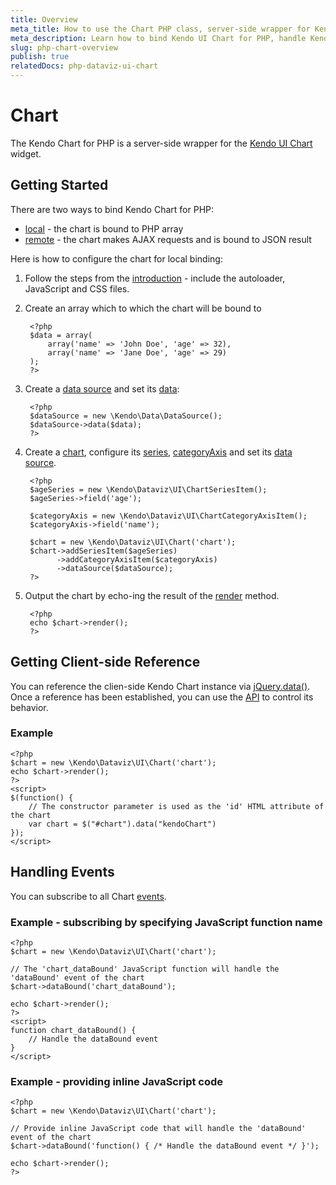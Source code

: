 ```yaml
---
title: Overview
meta_title: How to use the Chart PHP class, server-side wrapper for Kendo UI Chart widget
meta_description: Learn how to bind Kendo UI Chart for PHP, handle Kendo UI Chart Events, access an existing chart.
slug: php-chart-overview
publish: true
relatedDocs: php-dataviz-ui-chart
---
```


# Chart

The Kendo Chart for PHP is a server-side wrapper for the [Kendo UI Chart](/kendo-ui/api/dataviz/chart) widget.

## Getting Started

There are two ways to bind Kendo Chart for PHP:

* [local](/kendo-ui/getting-started/using-kendo-with/php/widgets/chart/local-binding) - the chart is bound to PHP array
* [remote](/kendo-ui/getting-started/using-kendo-with/php/widgets/chart/remote-binding) - the chart makes AJAX requests and is bound to JSON result

Here is how to configure the chart for local binding:

1. Follow the steps from the [introduction](/kendo-ui/getting-started/using-kendo-with/php/introduction) - include the autoloader, JavaScript and CSS files.

2. Create an array which to which the chart will be bound to

        <?php
        $data = array(
            array('name' => 'John Doe', 'age' => 32),
            array('name' => 'Jane Doe', 'age' => 29)
        );
        ?>
3. Create a [data source](/kendo-ui/api/wrappers/php/Kendo/Data/DataSource) and set its [data](/kendo-ui/api/wrappers/php/Kendo/Data/DataSource#data):

        <?php
        $dataSource = new \Kendo\Data\DataSource();
        $dataSource->data($data);
        ?>
4. Create a [chart](/kendo-ui/api/wrappers/php/Kendo/Dataviz/UI/Chart), configure its [series](/kendo-ui/api/wrappers/php/Kendo/Dataviz/UI/Chart#addSeriesItem), [categoryAxis](/kendo-ui/api/wrappers/php/Kendo/Dataviz/UI/Chart#addCategoryAxisItem) and set its [data source](/kendo-ui/api/wrappers/php/Kendo/Dataviz/UI/Chart#datasource).

        <?php
        $ageSeries = new \Kendo\Dataviz\UI\ChartSeriesItem();
        $ageSeries->field('age');

        $categoryAxis = new \Kendo\Dataviz\UI\ChartCategoryAxisItem();
        $categoryAxis->field('name');

        $chart = new \Kendo\Dataviz\UI\Chart('chart');
        $chart->addSeriesItem($ageSeries)
              ->addCategoryAxisItem($categoryAxis)
              ->dataSource($dataSource);
        ?>
5. Output the chart by echo-ing the result of the [render](/kendo-ui/api/wrappers/php/Kendo/UI/Widget#render) method.

        <?php
        echo $chart->render();
        ?>

## Getting Client-side Reference

You can reference the clien-side Kendo Chart instance via [jQuery.data()](http://api.jquery.com/jQuery.data/).
Once a reference has been established, you can use the [API](/kendo-ui/api/dataviz/chart#methods) to control its behavior.

### Example

    <?php
    $chart = new \Kendo\Dataviz\UI\Chart('chart');
    echo $chart->render();
    ?>
    <script>
    $(function() {
        // The constructor parameter is used as the 'id' HTML attribute of the chart
        var chart = $("#chart").data("kendoChart")
    });
    </script>

## Handling Events

You can subscribe to all Chart [events](/kendo-ui/api/dataviz/chart#events).

### Example - subscribing by specifying JavaScript function name

    <?php
    $chart = new \Kendo\Dataviz\UI\Chart('chart');

    // The 'chart_dataBound' JavaScript function will handle the 'dataBound' event of the chart
    $chart->dataBound('chart_dataBound');

    echo $chart->render();
    ?>
    <script>
    function chart_dataBound() {
        // Handle the dataBound event
    }
    </script>

### Example - providing inline JavaScript code

    <?php
    $chart = new \Kendo\Dataviz\UI\Chart('chart');

    // Provide inline JavaScript code that will handle the 'dataBound' event of the chart
    $chart->dataBound('function() { /* Handle the dataBound event */ }');

    echo $chart->render();
    ?>
